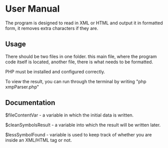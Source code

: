 # User Manual 
The program is designed to read in XML or HTML and output it in formatted form, it removes extra characters if they are. 

## Usage
There should be two files in one folder. this main file, where the program code itself is located, another file, there is what needs to be formatted. 

PHP must be installed and configured correctly.

To view the result, you can run through the terminal by writing "php xmpParser.php"

## Documentation
$fileContentVar - a variable in which the initial data is written.

$cleanSymbolsResult - a variable into which the result will be written later.

$lessSymbolFound - variable is used to keep track of whether you are inside an XML/HTML tag or not.
